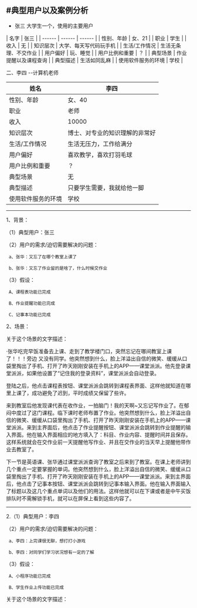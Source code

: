 #典型用户以及案例分析
--
* 张三 大学生一个，使用的主要用户

| 名字 | 张三 |
| ------ | ------ | ------ |
| 性别、年龄 | 女、21 | 
| 职业 | 学生 | 
| 收入 | 无    |
|   知识层次	| 大学、每天写代码玩手机    |
|   生活/工作情况	| 生活无条理、不交作业    |
|   用户偏好	| 玩、睡觉     |
|   用户比例和重要	|  ？    |
|   典型场景	| 作业提醒以及课程查询    |
|   典型描述	| 生活如同乱麻    |
|   使用软件服务的环境	| 学校    |

二、李四 --计算机老师

|   姓名	| 李四    |
|  ---- 	| ----    |
| 性别、年龄 | 女、40 | 
| 职业 | 老师 | 
| 收入 | 10000    |
|   知识层次	| 博士、对专业的知识理解的非常好      |
|   生活/工作情况	| 生活无压力，工作给满分   |
|   用户偏好	| 喜欢教学，喜欢打羽毛球   |
|   用户比例和重要	|  ？    |
|   典型场景	| 无    |
|   典型描述	| 只要学生需要，我就给他一脚   |
|   使用软件服务的环境	| 学校    |

---


1、背景：

 （1）典型用户：张三

 （2）用户的需求/迫切需要解决的问题：

     a、张华：又忘了在哪个教室上课了

     b、张华：又忘了作业留的是啥了，什么时候交作业

 （3）假设：

     A、课程表功能已完成

     B、作业提醒功能已完成

     C、记事本功能已完成

2、场景：

   关于这个场景的文字描述：

   ·张华吃完早饭准备去上课、走到了教学楼门口，突然忘记在哪间教室上课了！！！旁边   又没有同学。他突然想到什么，脸上洋溢出自信的微笑、缓缓从口袋里掏出了手机、打开了昨天刚刚安装在手机上的APP——课堂派派。他先登录课堂派派，如果他设置了“记住我的登录资料”，课堂派派会自动登录。

 登陆之后，他点击课程表按钮、课堂派派会跳转到课程表界面、这样他就知道在哪里上课了，成功避免了迟到，平时成绩又保留了些许。

   来到教室后他发现课代表在收作业，一拍脑门！我的天啊~又忘记写作业了。在郁闷中度过了这门课程。临下课时老师布置了作业。他突然想到什么，脸上洋溢出自信的微笑、缓缓从口袋里掏出了手机、打开了昨天刚刚安装在手机上的APP——课堂派派。来到主界面后，他点击了作业提醒按钮、课堂派派会跳转到作业提醒的输入界面。他在输入界面相应的地方填入了：科目、作业内容、提醒时间并且保存。这样系统就会在交作业前一天提醒他写作业、并且在交作业的当天早上提醒他带作业去教室了。

 下一节是英语课、张华通过课堂派派查询了教室之后来到了教室。在课上老师讲到几个重点一定要掌握的单词。他突然想到什么，脸上洋溢出自信的微笑、缓缓从口袋里掏出了手机、打开了昨天刚刚安装在手机上的APP——课堂派派。来到主界面后，他点击了记事本按钮、课堂派派会跳转到记事本输入界面。他在输入界面输入了标题以及这几个重点单词以及他们的用法。这样他就可以在下课或者是中午买饭排队时不需解锁手机，就可以在屏保上看到这些内容了。

-----
2.（1）典型用户：李四

 （2）用户的需求/迫切需要解决的问题：

     a、李四：上完课很无聊，想打打小游戏

     b、李四：对同学们学习状况想有一定的了解

 （3）假设：

     A、小程序功能已完成

     B、学生作业上传功能已完成
关于这个场景的文字描述：
